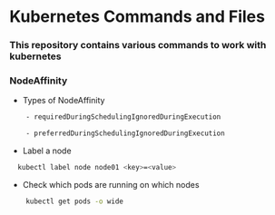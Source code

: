 # Kubernetes Commands and Files

### This repository contains various commands to work with kubernetes

### NodeAffinity

- Types of NodeAffinity

```sh
    - requiredDuringSchedulingIgnoredDuringExecution

    - preferredDuringSchedulingIgnoredDuringExecution
```

- Label a node
```sh
  kubectl label node node01 <key>=<value>
```

- Check which pods are running on which nodes
```sh
    kubectl get pods -o wide
```